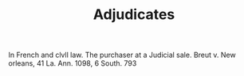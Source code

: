---
title: Adjudicates
letter: A
permalink: "/definitions/adjudicates.html"
body: In French and clvll law. The purchaser at a Judicial sale. Breut v. New orleans,
  41 La. Ann. 1098, 6 South. 793
published_at: '2018-07-07'
source: Black's Law Dictionary
layout: post
---